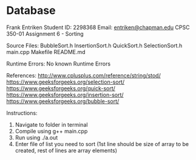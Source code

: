 # Database
Frank Entriken
Student ID: 2298368
Email: entriken@chapman.edu
CPSC 350-01
Assignment 6 - Sorting

Source Files:
BubbleSort.h
InsertionSort.h
QuickSort.h
SelectionSort.h
main.cpp
Makefile
README.md

Runtime Errors: No known Runtime Errors

References:
http://www.cplusplus.com/reference/string/stod/
https://www.geeksforgeeks.org/selection-sort/
https://www.geeksforgeeks.org/quick-sort/
https://www.geeksforgeeks.org/insertion-sort/
https://www.geeksforgeeks.org/bubble-sort/

Instructions:
1. Navigate to folder in terminal
2. Compile using g++ main.cpp
3. Run using ./a.out
4. Enter file of list you need to sort (1st line should be size of array to be created, rest of lines are array elements)
